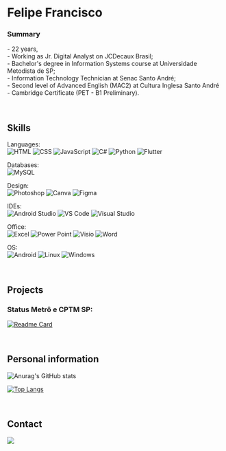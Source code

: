 <h1 align= center">Felipe Francisco</h1>
<p align="justify">
<h3>Summary</h3>
- 22 years, <br>
- Working as Jr. Digital Analyst on JCDecaux Brasil; <br>
- Bachelor's degree in Information Systems course at Universidade Metodista de SP; <br>
- Information Technology Technician at Senac Santo André; <br>
- Second level of Advanced English (MAC2) at Cultura Inglesa Santo André - Cambridge Certificate (PET - B1 Preliminary).
</p>
<br>

## Skills
Languages: <br>
![HTML](https://img.shields.io/badge/HTML5-E34F26?style=for-the-badge&logo=html5&logoColor=white)
![CSS](https://img.shields.io/badge/CSS3-1572B6?style=for-the-badge&logo=css3&logoColor=white)
![JavaScript](https://img.shields.io/badge/JavaScript-323330?style=for-the-badge&logo=javascript&logoColor=F7DF1E)
![C#](https://img.shields.io/badge/C%23-239120?style=for-the-badge&logo=csharp&logoColor=white)
![Python](https://img.shields.io/badge/Python-FFD43B?style=for-the-badge&logo=python&logoColor=blue)
![Flutter](https://img.shields.io/badge/Flutter-02569B?style=for-the-badge&logo=flutter&logoColor=white)

Databases: <br>
![MySQL](https://img.shields.io/badge/MySQL-005C84?style=for-the-badge&logo=mysql&logoColor=white)

Design: <br>
![Photoshop](https://img.shields.io/badge/Adobe%20Photoshop-31A8FF?style=for-the-badge&logo=Adobe%20Photoshop&logoColor=black)
![Canva](https://img.shields.io/badge/Canva-%2300C4CC.svg?&style=for-the-badge&logo=Canva&logoColor=white)
![Figma](https://img.shields.io/badge/Figma-F24E1E?style=for-the-badge&logo=figma&logoColor=white)

IDEs: <br>
![Android Studio](https://img.shields.io/badge/Android_Studio-3DDC84?style=for-the-badge&logo=android-studio&logoColor=white)
![VS Code](https://img.shields.io/badge/VSCode-0078D4?style=for-the-badge&logo=visual%20studio%20code&logoColor=white)
![Visual Studio](https://img.shields.io/badge/Visual_Studio_Code-0078D4?style=for-the-badge&logo=visual%20studio%20code&logoColor=white)

Office: <br>
![Excel](https://img.shields.io/badge/Microsoft_Excel-217346?style=for-the-badge&logo=microsoft-excel&logoColor=white)
![Power Point](https://img.shields.io/badge/Microsoft_PowerPoint-B7472A?style=for-the-badge&logo=microsoft-powerpoint&logoColor=white)
![Visio](https://img.shields.io/badge/Microsoft_Visio-3955A3?style=for-the-badge&logo=microsoft-visio&logoColor=white)
![Word](https://img.shields.io/badge/Microsoft_Word-2B579A?style=for-the-badge&logo=microsoft-word&logoColor=white)

OS: <br>
![Android](https://img.shields.io/badge/Android-3DDC84?style=for-the-badge&logo=android&logoColor=white)
![Linux](https://img.shields.io/badge/Linux-FCC624?style=for-the-badge&logo=linux&logoColor=black)
![Windows](https://img.shields.io/badge/Windows-0078D6?style=for-the-badge&logo=windows&logoColor=white)

<br>


## Projects
<h3>Status Metrô e CPTM SP: </h3>

[![Readme Card](https://github-readme-stats.vercel.app/api/pin/?username=fefagundes-15&repo=metro-cptm-sp&theme=radical)](https://fefagundes-15.github.io/metro-cptm-sp/)

<br>


## Personal information
![Anurag's GitHub stats](https://github-readme-stats.vercel.app/api?username=fefagundes-15&show_icons=true&theme=radical)

[![Top Langs](https://github-readme-stats.vercel.app/api/top-langs/?username=fefagundes-15&theme=radical)](https://github.com/anuraghazra/github-readme-stats)

<br>


## Contact
<a href="//linkedin.com/in/felipefrancisco1"><img src="https://img.shields.io/badge/LinkedIn-0077B5?style=for-the-badge&logo=linkedin&logoColor=white">
